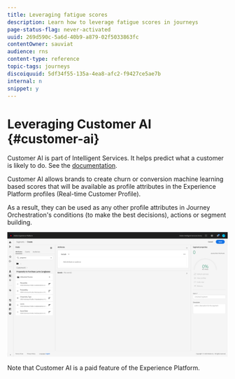 ```yaml
---
title: Leveraging fatigue scores
description: Learn how to leverage fatigue scores in journeys
page-status-flag: never-activated
uuid: 269d590c-5a6d-40b9-a879-02f5033863fc
contentOwner: sauviat
audience: rns
content-type: reference
topic-tags: journeys
discoiquuid: 5df34f55-135a-4ea8-afc2-f9427ce5ae7b
internal: n
snippet: y
---
```


# Leveraging Customer AI {#customer-ai}

Customer AI is part of Intelligent Services. It helps predict what a customer is likely to do. See the [documentation](https://docs.adobe.com/content/help/en/experience-platform/intelligent-services/customer-ai/overview.html).  

Customer AI allows brands to create churn or conversion machine learning based scores that will be available as profile attributes in the Experience Platform profiles (Real-time Customer Profile).

As a result, they can be used as any other profile attributes in Journey Orchestration's conditions (to make the best decisions), actions or segment building. 

![](../assets/customer-ai.png)

Note that Customer AI is a paid feature of the Experience Platform.

 